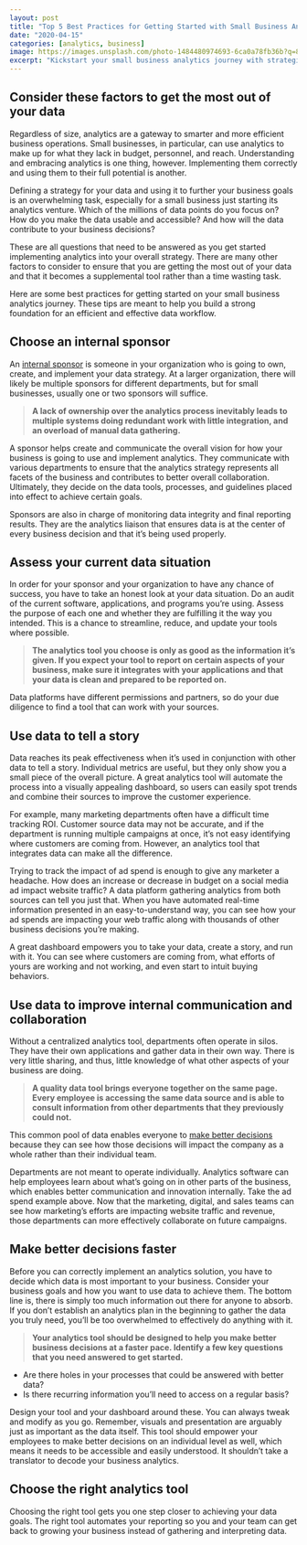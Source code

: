 ```yaml
---
layout: post
title: "Top 5 Best Practices for Getting Started with Small Business Analytics"
date: "2020-04-15"
categories: [analytics, business]
image: https://images.unsplash.com/photo-1484480974693-6ca0a78fb36b?q=80&w=1472&auto=format&fit=crop&ixlib=rb-4.0.3&ixid=M3wxMjA3fDB8MHxwaG90by1wYWdlfHx8fGVufDB8fHx8fA%3D%3D
excerpt: "Kickstart your small business analytics journey with strategic planning. Appoint an internal sponsor to own and implement your data strategy, ensuring alignment with business goals. Streamline and update tools by assessing your current data situation. Use analytics to tell a comprehensive story and break down departmental silos. Prioritize better and faster decision-making by designing your analytics tool around key questions. The right analytics tool automates reporting, empowering your team to focus on business growth."
---
```


## Consider these factors to get the most out of your data

Regardless of size, analytics are a gateway to smarter and more efficient business operations. Small businesses, in particular, can use analytics to make up for what they lack in budget, personnel, and reach. Understanding and embracing analytics is one thing, however. Implementing them correctly and using them to their full potential is another. 

Defining a strategy for your data and using it to further your business goals is an overwhelming task, especially for a small business just starting its analytics venture. Which of the millions of data points do you focus on? How do you make the data usable and accessible? And how will the data contribute to your business decisions?

These are all questions that need to be answered as you get started implementing analytics into your overall strategy. There are many other factors to consider to ensure that you are getting the most out of your data and that it becomes a supplemental tool rather than a time wasting task.

Here are some best practices for getting started on your small business analytics journey. These tips are meant to help you build a strong foundation for an efficient and effective data workflow.

## Choose an internal sponsor

An [internal sponsor](https://help.tableau.com/current/blueprint/en-us/bp_executive_sponsor_roles_responsibilities.htm) is someone in your organization who is going to own, create, and implement your data strategy. At a larger organization, there will likely be multiple sponsors for different departments, but for small businesses, usually one or two sponsors will suffice.

> **A lack of ownership over the analytics process inevitably leads to multiple systems doing redundant work with little integration, and an overload of manual data gathering.**

A sponsor helps create and communicate the overall vision for how your business is going to use and implement analytics. They communicate with various departments to ensure that the analytics strategy represents all facets of the business and contributes to better overall collaboration. Ultimately, they decide on the data tools, processes, and guidelines placed into effect to achieve certain goals.

Sponsors are also in charge of monitoring data integrity and final reporting results. They are the analytics liaison that ensures data is at the center of every business decision and that it’s being used properly.

## Assess your current data situation

In order for your sponsor and your organization to have any chance of success, you have to take an honest look at your data situation. Do an audit of the current software, applications, and programs you’re using. Assess the purpose of each one and whether they are fulfilling it the way you intended. This is a chance to streamline, reduce, and update your tools where possible.

> **The analytics tool you choose is only as good as the information it’s given. If you expect your tool to report on certain aspects of your business, make sure it integrates with your applications and that your data is clean and prepared to be reported on.**

Data platforms have different permissions and partners, so do your due diligence to find a tool that can work with your sources.

## Use data to tell a story

Data reaches its peak effectiveness when it’s used in conjunction with other data to tell a story. Individual metrics are useful, but they only show you a small piece of the overall picture. A great analytics tool will automate the process into a visually appealing dashboard, so users can easily spot trends and combine their sources to improve the customer experience.

For example, many marketing departments often have a difficult time tracking ROI. Customer source data may not be accurate, and if the department is running multiple campaigns at once, it’s not easy identifying where customers are coming from. However, an analytics tool that integrates data can make all the difference.

Trying to track the impact of ad spend is enough to give any marketer a headache. How does an increase or decrease in budget on a social media ad impact website traffic? A data platform gathering analytics from both sources can tell you just that. When you have automated real-time information presented in an easy-to-understand way, you can see how your ad spends are impacting your web traffic along with thousands of other business decisions you’re making. 

A great dashboard empowers you to take your data, create a story, and run with it. You can see where customers are coming from, what efforts of yours are working and not working, and even start to intuit buying behaviors.

## Use data to improve internal communication and collaboration

Without a centralized analytics tool, departments often operate in silos. They have their own applications and gather data in their own way. There is very little sharing, and thus, little knowledge of what other aspects of your business are doing.

> **A quality data tool brings everyone together on the same page. Every employee is accessing the same data source and is able to consult information from other departments that they previously could not.**

This common pool of data enables everyone to [make better decisions](https://www.datapine.com/blog/business-intelligence-for-small-business/) because they can see how those decisions will impact the company as a whole rather than their individual team.

Departments are not meant to operate individually. Analytics software can help employees learn about what’s going on in other parts of the business, which enables better communication and innovation internally. Take the ad spend example above. Now that the marketing, digital, and sales teams can see how marketing’s efforts are impacting website traffic and revenue, those departments can more effectively collaborate on future campaigns.

## Make better decisions faster

Before you can correctly implement an analytics solution, you have to decide which data is most important to your business. Consider your business goals and how you want to use data to achieve them. The bottom line is, there is simply too much information out there for anyone to absorb. If you don’t establish an analytics plan in the beginning to gather the data you truly need, you’ll be too overwhelmed to effectively do anything with it.

> **Your analytics tool should be designed to help you make better business decisions at a faster pace. Identify a few key questions that you need answered to get started.**

- Are there holes in your processes that could be answered with better data?
- Is there recurring information you’ll need to access on a regular basis?

Design your tool and your dashboard around these. You can always tweak and modify as you go. Remember, visuals and presentation are arguably just as important as the data itself. This tool should empower your employees to make better decisions on an individual level as well, which means it needs to be accessible and easily understood. It shouldn’t take a translator to decode your business analytics.

## Choose the right analytics tool

Choosing the right tool gets you one step closer to achieving your data goals. The right tool automates your reporting so you and your team can get back to growing your business instead of gathering and interpreting data.